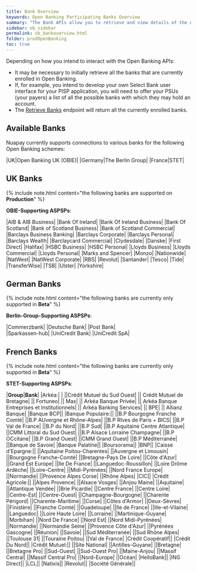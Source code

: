 ```yaml
---
title: Bank Overview
keywords: Open Banking Participating Banks Overview
summary: "The Bank APIs allow you to retrieve and view details of the ASPSPs currently enrolled in Open Banking"
sidebar: ob_sidebar
permalink: ob_bankoverview.html
folder: prodOpenBanking
toc: true
---
```


Depending on how you intend to interact with the Open Banking APIs:

* It may be necessary to initially retrieve all the banks that are currently enrolled in Open Banking.
* If, for example, you intend to develop your own Select Bank user interface for your PISP application, you will need to offer your PSUs (your payers) a list of all the possible banks with which they may hold an account. 
* The [Retrieve Banks](ob_getbank.html) endpoint will return all the currently enrolled banks.

## Available Banks

Nuapay currently supports connections to various banks for the following Open Banking schemes:

|UK|Open Banking UK (OBIE)|
|Germany|The Berlin Group|
|France|STET|

## UK Banks

{% include note.html content="the following banks are supported on **Production**" %}

**OBIE-Supporting ASPSPs**:

|AIB & AIB Business|
|Bank Of Ireland| 
|Bank Of Ireland Business|
|Bank Of Scotland|
|Bank of Scotland Business|
|Bank of Scotland Commercial|
|Barclays Business Banking|
|Barclays Corporate|
|Barclays Personal|
|Barclays Wealth|
|Barclaycard Commercial|
|Clydesdale|
|Danske|
|First Direct|
|Halifax|
|HSBC Business|
|HSBC Personal|
|Lloyds Business|
|Lloyds Commercial|
|Lloyds Personal|
|Marks and Spencer|
|Monzo|
|Nationwide|
|NatWest|
|NatWest Corporate|
|RBS|
|Revolut|
|Santander|
|Tesco|
|Tide|
|TransferWise|
|TSB|
|Ulster|
|Yorkshire|

## German Banks

{% include note.html content="the following banks are currently only supported in **Beta**" %}

**Berlin-Group-Supporting ASPSPs**:

|Commerzbank|
|Deutsche Bank|
|Post Bank|  
|Sparkassen-hub|
|UniCredit Bank|
|UniCredit SpA|

## French Banks

{% include note.html content="the following banks are currently only supported in **Beta**" %}

**STET-Supporting ASPSPs**:

|**Group**|**Bank**|
|Arkéa:|	|
||Crédit Mutuel du Sud Ouest|
||	Crédit Mutuel de Bretagne|
||	Fortuneo|
||	Max|
||	Arkéa Banque Privée|
||	Arkéa Banque Entreprises et Institutionnels|
||	Arkéa Banking Services|
||	BPE|
||	Allianz Banque|
|Banque BCP||
|Banque Populaire:||
||B.P Bourgogne Franche Comté|
||B.P AUvergne et Rhône-Alpes|
||B.P RIves de Paris + BICS|
||B.P Val de France|
||B.P du Nord|
||B.P Sud|
||B.P Aquitaine Centre Atlantique|
||CMM Littoral du Sud Ouest|
||B.P Alsace Lorraine Champagne|
||B.P OCcitane|
||B.P Grand Ouest|
||CMM Grand Ouest|
||B.P Méditerranée|
||Banque de Savoie|
|Banque Palatine||
|Boursorama||
|BNP||
|Caisse d'Epargne:||
||Aquitaine Poitou-Charentes|
||Auvergne et Limousin|
||Bourgogne Franche-Comté|
||Bretagne-Pays De Loire|
||Côte d'Azur|
||Grand Est Europe|
||Ile De France|
||Languedoc-Roussillon|
||Loire Drôme Ardèche|
||Loire-Centre|
||Midi-Pyrénées|
||Nord France Europe|
||Normandie|
||Provence Alpes Corse|
||Rhône Alpes|
|CIC||
|Crédit Agricole:||
||Alpes Provence|
||Alsace Vosges|
||Anjou Maine|
||Aquitaine|
||Atlantique Vendée|
||Brie Picardie|
||Centre France|
||Centre Loire|
||Centre-Est|
||Centre-Ouest|
||Champagne-Bourgogne|
||Charente Périgord|
||Charente-Maritime|
||Corse|
||Côtes d'Armor|
||Deux-Sèvres|
||Finistère|
||Franche Comté|
||Guadeloupe|
||Ile de France|
||Ille-et-Vilaine|
||Languedoc|
||Loire Haute Loire|
||Lorraine|
||Martinique-Guyane|
||Morbihan|
||Nord De France|
||Nord Est|
||Nord Midi-Pyrénées|
||Normandie|
||Normandie Seine|
||Provence Côte d'Azur|
||Pyrénées Gascogne|
||Réunion|
||Savoie|
||Sud Méditerranée|
||Sud Rhône Alpes|
||Toulouse 31|
||Touraine Poitou|
||Val de France|
|Crédit Coopératif||
|Crédit Du Nord||
|Crédit Mutuel:||
||Site National|
||Antilles-Guyane|
||Bretagne|
||Bretagne Pro|
||Sud-Ouest|
||Sud-Ouest Pro|
||Maine-Anjou|
||Massif Central|
||Massif Central Pro|
||Nord-Europe|
||Océan|
|HelloBank||
|ING Direct||
|LCL||
|Natixis||
|Revolut||
|Société Générale||
